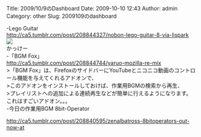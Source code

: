 Title: 2009/10/9のDashboard
Date: 2009-10-10 12:43
Author: admin
Category: other
Slug: 2009109のdashboard

-Lego Guitar  
<http://ca5.tumblr.com/post/208844327/nobon-lego-guitar-8-via-lispark>  
![](http://20.media.tumblr.com/tumblr_kr99euK9bH1qzkwgro1_400.jpg)  
かっけー  
-「BGM Fox」  
<http://ca5.tumblr.com/post/208844744/yaruo-mozilla-re-mix>  
\>「BGM
Fox」は、FirefoxのサイドバーにYouTubeとニコニコ動画のコントロール機能を与えてくれるアドオンで、  
\>このアドオンをインストールしておけば、作業用BGMの検索から再生、  
\>プレイリストへの追加による連続再生などが簡単に行えるようになります。  
これはすごいアドオン。。。  
-今日の作業用BGM 8bit-Operator  

<http://ca5.tumblr.com/post/208840595/zenalbatross-8bitoperators-out-now-at>
